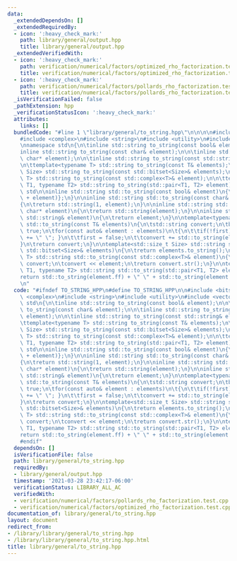 ```yaml
---
data:
  _extendedDependsOn: []
  _extendedRequiredBy:
  - icon: ':heavy_check_mark:'
    path: library/general/output.hpp
    title: library/general/output.hpp
  _extendedVerifiedWith:
  - icon: ':heavy_check_mark:'
    path: verification/numerical/factors/optimized_rho_factorization.test.cpp
    title: verification/numerical/factors/optimized_rho_factorization.test.cpp
  - icon: ':heavy_check_mark:'
    path: verification/numerical/factors/pollards_rho_factorization.test.cpp
    title: verification/numerical/factors/pollards_rho_factorization.test.cpp
  _isVerificationFailed: false
  _pathExtension: hpp
  _verificationStatusIcon: ':heavy_check_mark:'
  attributes:
    links: []
  bundledCode: "#line 1 \"library/general/to_string.hpp\"\n\n\n\n#include <bitset>\n\
    #include <complex>\n#include <string>\n#include <utility>\n#include <vector>\n\
    \nnamespace std\n{\n\tinline std::string to_string(const bool& element);\n\n\t\
    inline std::string to_string(const char& element);\n\n\tinline std::string to_string(const\
    \ char* element);\n\n\tinline std::string to_string(const std::string& element);\n\
    \n\ttemplate<typename T> std::string to_string(const T& elements);\n\n\ttemplate<std::size_t\
    \ Size> std::string to_string(const std::bitset<Size>& elements);\n\n\ttemplate<typename\
    \ T> std::string to_string(const std::complex<T>& element);\n\n\ttemplate<typename\
    \ T1, typename T2> std::string to_string(std::pair<T1, T2> element);\n}  // namespace\
    \ std\n\ninline std::string std::to_string(const bool& element)\n{\n\treturn std::string{static_cast<char>('0'\
    \ + element)};\n}\n\ninline std::string std::to_string(const char& element)\n\
    {\n\treturn std::string(1, element);\n}\n\ninline std::string std::to_string(const\
    \ char* element)\n{\n\treturn std::string(element);\n}\n\ninline std::string std::to_string(const\
    \ std::string& element)\n{\n\treturn element;\n}\n\ntemplate<typename T> std::string\
    \ std::to_string(const T& elements)\n{\n\tstd::string convert;\n\tbool first =\
    \ true;\n\tfor(const auto& element : elements)\n\t{\n\t\tif(!first)\n\t\t{ convert\
    \ += \" \"; }\n\t\tfirst = false;\n\t\tconvert += std::to_string(element);\n\t\
    }\n\treturn convert;\n}\n\ntemplate<std::size_t Size> std::string std::to_string(const\
    \ std::bitset<Size>& elements)\n{\n\treturn elements.to_string();\n}\n\ntemplate<typename\
    \ T> std::string std::to_string(const std::complex<T>& element)\n{\n\tstd::stringstream\
    \ convert;\n\tconvert << element;\n\treturn convert.str();\n}\n\ntemplate<typename\
    \ T1, typename T2> std::string std::to_string(std::pair<T1, T2> element)\n{\n\t\
    return std::to_string(element.ff) + \" \" + std::to_string(element.ss);\n}\n\n\
    \n"
  code: "#ifndef TO_STRING_HPP\n#define TO_STRING_HPP\n\n#include <bitset>\n#include\
    \ <complex>\n#include <string>\n#include <utility>\n#include <vector>\n\nnamespace\
    \ std\n{\n\tinline std::string to_string(const bool& element);\n\n\tinline std::string\
    \ to_string(const char& element);\n\n\tinline std::string to_string(const char*\
    \ element);\n\n\tinline std::string to_string(const std::string& element);\n\n\
    \ttemplate<typename T> std::string to_string(const T& elements);\n\n\ttemplate<std::size_t\
    \ Size> std::string to_string(const std::bitset<Size>& elements);\n\n\ttemplate<typename\
    \ T> std::string to_string(const std::complex<T>& element);\n\n\ttemplate<typename\
    \ T1, typename T2> std::string to_string(std::pair<T1, T2> element);\n}  // namespace\
    \ std\n\ninline std::string std::to_string(const bool& element)\n{\n\treturn std::string{static_cast<char>('0'\
    \ + element)};\n}\n\ninline std::string std::to_string(const char& element)\n\
    {\n\treturn std::string(1, element);\n}\n\ninline std::string std::to_string(const\
    \ char* element)\n{\n\treturn std::string(element);\n}\n\ninline std::string std::to_string(const\
    \ std::string& element)\n{\n\treturn element;\n}\n\ntemplate<typename T> std::string\
    \ std::to_string(const T& elements)\n{\n\tstd::string convert;\n\tbool first =\
    \ true;\n\tfor(const auto& element : elements)\n\t{\n\t\tif(!first)\n\t\t{ convert\
    \ += \" \"; }\n\t\tfirst = false;\n\t\tconvert += std::to_string(element);\n\t\
    }\n\treturn convert;\n}\n\ntemplate<std::size_t Size> std::string std::to_string(const\
    \ std::bitset<Size>& elements)\n{\n\treturn elements.to_string();\n}\n\ntemplate<typename\
    \ T> std::string std::to_string(const std::complex<T>& element)\n{\n\tstd::stringstream\
    \ convert;\n\tconvert << element;\n\treturn convert.str();\n}\n\ntemplate<typename\
    \ T1, typename T2> std::string std::to_string(std::pair<T1, T2> element)\n{\n\t\
    return std::to_string(element.ff) + \" \" + std::to_string(element.ss);\n}\n\n\
    #endif"
  dependsOn: []
  isVerificationFile: false
  path: library/general/to_string.hpp
  requiredBy:
  - library/general/output.hpp
  timestamp: '2021-03-28 23:42:17-06:00'
  verificationStatus: LIBRARY_ALL_AC
  verifiedWith:
  - verification/numerical/factors/pollards_rho_factorization.test.cpp
  - verification/numerical/factors/optimized_rho_factorization.test.cpp
documentation_of: library/general/to_string.hpp
layout: document
redirect_from:
- /library/library/general/to_string.hpp
- /library/library/general/to_string.hpp.html
title: library/general/to_string.hpp
---
```

